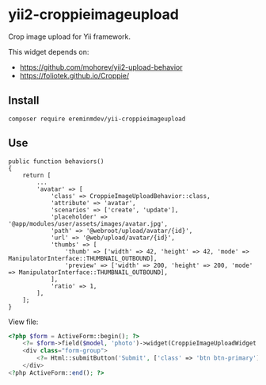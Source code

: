 # yii2-croppieimageupload

Crop image upload for Yii framework.

This widget depends on:
- https://github.com/mohorev/yii2-upload-behavior
- https://foliotek.github.io/Croppie/

## Install

``composer require ereminmdev/yii-croppieimageupload``

## Use

```
public function behaviors()
{
    return [
        ...
        'avatar' => [
            'class' => CroppieImageUploadBehavior::class,
            'attribute' => 'avatar',
            'scenarios' => ['create', 'update'],
            'placeholder' => '@app/modules/user/assets/images/avatar.jpg',
            'path' => '@webroot/upload/avatar/{id}',
            'url' => '@web/upload/avatar/{id}',
            'thumbs' => [
                'thumb' => ['width' => 42, 'height' => 42, 'mode' => ManipulatorInterface::THUMBNAIL_OUTBOUND],
                'preview' => ['width' => 200, 'height' => 200, 'mode' => ManipulatorInterface::THUMBNAIL_OUTBOUND],
            ],
            'ratio' => 1,
        ],
    ];
}
```

View file:

```php
<?php $form = ActiveForm::begin(); ?>
    <?= $form->field($model, 'photo')->widget(CroppieImageUploadWidget::class) ?>
    <div class="form-group">
        <?= Html::submitButton('Submit', ['class' => 'btn btn-primary']) ?>
    </div>
<?php ActiveForm::end(); ?>
```
